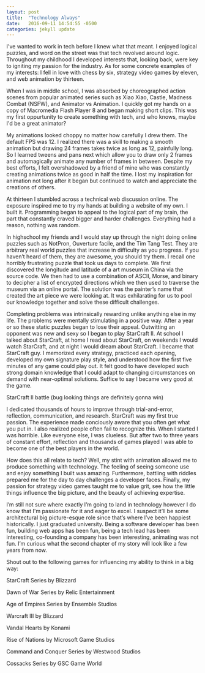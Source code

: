 ```yaml
---
layout: post
title:  "Technology Always"
date:   2016-09-11 14:54:55 -0500
categories: jekyll update
---
```

I've wanted to work in tech before I knew what that meant. I enjoyed logical puzzles, and word on the street was that tech revolved around logic. Throughout my childhood I developed interests that, looking back, were key to igniting my passion for the industry. As for some concrete examples of my interests: I fell in love with chess by six, strategy video games by eleven, and web animation by thirteen.

When I was in middle school, I was absorbed by choreographed action scenes from popular animated series such as Xiao Xiao, Castle, Madness Combat (NSFW), and Animator vs Animation. I quickly got my hands on a copy of Macromedia Flash Player 8 and began making short clips. This was my first oppurtunity to create something with tech, and who knows, maybe I'd be a great animator?

My animations looked choppy no matter how carefully I drew them. The default FPS was 12. I realized there was a skill to making a smooth animation but drawing 24 frames takes twice as long as 12, painfully long. So I learned tweens and pans next which allow you to draw only 2 frames and automagically animate any number of frames in between. Despite my best efforts, I felt overshadowed by a friend of mine who was constantly creating animations twice as good in half the time. I lost my inspiration for animation not long after it began but continued to watch and appreciate the creations of others.

At thirteen I stumbled across a technical web discussion online. The exposure inspired me to try my hands at building a website of my own. I built it. Programming began to appeal to the logical part of my brain, the part that constantly craved bigger and harder challenges. Everything had a reason, nothing was random.

In highschool my friends and I would stay up through the night doing online puzzles such as NotPron, Ouverture facile, and the Tim Tang Test. They are arbitrary real world puzzles that increase in difficulty as you progress. If you haven’t heard of them, they are awesome, you should try them. I recall one horribly frustrating puzzle that took us days to complete. We first discovered the longitude and latitude of a art museum in China via the source code. We then had to use a combination of ASCII, Morse, and binary to decipher a list of encrypted directions which we then used to traverse the museum via an online portal. The solution was the painter’s name that created the art piece we were looking at. It was exhilarating for us to pool our knowledge together and solve these difficult challenges.

Completing problems was intrinsically rewarding unlike anything else in my life. The problems were mentally stimulating in a positive way. After a year or so these static puzzles began to lose their appeal. Outwitting an opponent was new and sexy so I began to play StarCraft II. At school I talked about StarCraft, at home I read about StarCraft, on weekends I would watch StarCraft, and at night I would dream about StarCraft. I became that StarCraft guy. I memorized every strategy, practiced each opening, developed my own signature play style, and understood how the first five minutes of any game could play out. It felt good to have developed such strong domain knowledge that I could adapt to changing circumstances on demand with near-optimal solutions. Suffice to say I became very good at the game.

StarCraft II battle (bug looking things are definitely gonna win)

I dedicated thousands of hours to improve through trial-and-error, reflection, communication, and research. StarCraft was my first true passion. The experience made conciously aware that you often get what you put in. I also realized people often fail to recognize this. When I started I was horrible. Like everyone else, I was clueless. But after two to three years of constant effort, reflection and thousands of games played I was able to become one of the best players in the world.

How does this all relate to tech? Well, my stint with animation allowed me to produce something with technology. The feeling of seeing someone use and enjoy something I built was amazing. Furthermore, battling with riddles prepared me for the day to day challenges a developer faces. Finally, my passion for strategy video games taught me to value grit, see how the little things influence the big picture, and the beauty of achieving expertise.

I’m still not sure where exactly I’m going to land in technology however I do know that I'm passionate for it and eager to excel. I suspect it’ll be some architectural big picture-esque role since that’s where I’ve been happiest historically. I just graduated university. Being a software developer has been fun, building web apps has been fun, being a tech lead has been interesting, co-founding a company has been interesting, animating was not fun. I’m curious what the second chapter of my story will look like a few years from now.

Shout out to the following games for influencing my ability to think in a big way:

StarCraft Series by Blizzard

Dawn of War Series by Relic Entertainment

Age of Empires Series by Ensemble Studios

Warcraft III by Blizzard

Vandal Hearts by Konami

Rise of Nations by Microsoft Game Studios

Command and Conquer Series by Westwood Studios

Cossacks Series by GSC Game World
